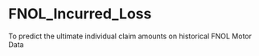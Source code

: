 # FNOL_Incurred_Loss
To predict the ultimate individual claim amounts on historical FNOL Motor Data
